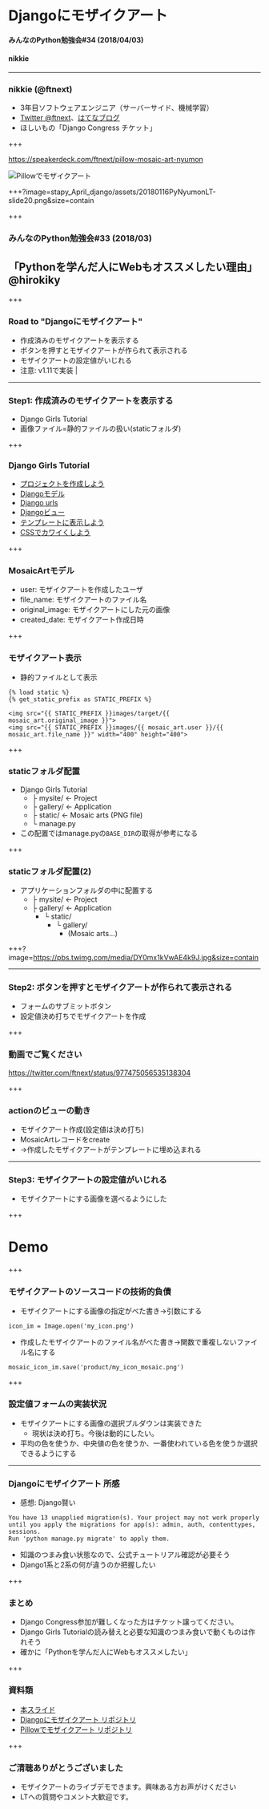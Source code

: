 # Djangoにモザイクアート
#### みんなのPython勉強会#34 (2018/04/03)
#### nikkie

---

### nikkie (@ftnext)

- 3年目ソフトウェアエンジニア（サーバーサイド、機械学習）
- [Twitter @ftnext](https://twitter.com/ftnext)、[はてなブログ](http://nikkie-ftnext.hatenablog.com/)
- ほしいもの「Django Congress チケット」

+++

https://speakerdeck.com/ftnext/pillow-mosaic-art-nyumon

![Pillowでモザイクアート](stapy_April_django/assets/20180116PyNyumonLT-slide1.png)

+++?image=stapy_April_django/assets/20180116PyNyumonLT-slide20.png&size=contain

+++

### みんなのPython勉強会#33 (2018/03)

## 「Pythonを学んだ人にWebもオススメしたい理由」@hirokiky

+++

### Road to "Djangoにモザイクアート"

- 作成済みのモザイクアートを表示する
- ボタンを押すとモザイクアートが作られて表示される
- モザイクアートの設定値がいじれる
- <span>注意: <span class="red-char">v1.11</span>で実装</span> |

---

### Step1: 作成済みのモザイクアートを表示する

- Django Girls Tutorial
- 画像ファイル=静的ファイルの扱い(staticフォルダ)

+++

### Django Girls Tutorial

- [プロジェクトを作成しよう](https://djangogirlsjapan.gitbooks.io/workshop_tutorialjp/django_start_project/)
- [Djangoモデル](https://djangogirlsjapan.gitbooks.io/workshop_tutorialjp/django_models/)
- [Django urls](https://djangogirlsjapan.gitbooks.io/workshop_tutorialjp/django_urls/)
- [Djangoビュー](https://djangogirlsjapan.gitbooks.io/workshop_tutorialjp/django_views/)
- [テンプレートに表示しよう](https://djangogirlsjapan.gitbooks.io/workshop_tutorialjp/django_templates/)
- [CSSでカワイくしよう](https://djangogirlsjapan.gitbooks.io/workshop_tutorialjp/css/)

+++

### MosaicArtモデル

- user: モザイクアートを作成したユーザ
- file_name: モザイクアートのファイル名
- original_image: モザイクアートにした元の画像
- created_date: モザイクアート作成日時

+++

### モザイクアート表示

- 静的ファイルとして表示
```lang=HTML
{% load static %}
{% get_static_prefix as STATIC_PREFIX %}

<img src="{{ STATIC_PREFIX }}images/target/{{ mosaic_art.original_image }}">
<img src="{{ STATIC_PREFIX }}images/{{ mosaic_art.user }}/{{ mosaic_art.file_name }}" width="400" height="400">
```

+++

### staticフォルダ配置

- Django Girls Tutorial
  - ├ mysite/  <- Project
  - ├ gallery/ <- Application
  - ├ static/  <- Mosaic arts (PNG file)
  - └ manage.py
- この配置ではmanage.pyの`BASE_DIR`の取得が参考になる

+++

### staticフォルダ配置(2)

- アプリケーションフォルダの中に配置する
  - ├ mysite/  <- Project
  - ├ gallery/ <- Application
    - └ static/
      - └ gallery/
        - (Mosaic arts...)

+++?image=https://pbs.twimg.com/media/DY0mx1kVwAE4k9J.jpg&size=contain

---

### Step2: ボタンを押すとモザイクアートが作られて表示される

- フォームのサブミットボタン
- 設定値決め打ちでモザイクアートを作成

+++

### 動画でご覧ください

https://twitter.com/ftnext/status/977475056535138304

+++

### actionのビューの動き

- モザイクアート作成(設定値は決め打ち)
- MosaicArtレコードをcreate
- →作成したモザイクアートがテンプレートに埋め込まれる

---

### Step3: モザイクアートの設定値がいじれる

- モザイクアートにする画像を選べるようにした

+++

# Demo

+++

### モザイクアートのソースコードの技術的負債

- モザイクアートにする画像の指定がべた書き→引数にする
```lang=python
icon_im = Image.open('my_icon.png')
```
- 作成したモザイクアートのファイル名がべた書き→関数で重複しないファイル名にする
```lang=python
mosaic_icon_im.save('product/my_icon_mosaic.png')
```

+++

### 設定値フォームの実装状況

- モザイクアートにする画像の選択プルダウンは実装できた
  - 現状は決め打ち。今後は動的にしたい。
- 平均の色を使うか、中央値の色を使うか、一番使われている色を使うか選択できるようにする

---

### Djangoにモザイクアート 所感

- 感想: Django賢い
```
You have 13 unapplied migration(s). Your project may not work properly until you apply the migrations for app(s): admin, auth, contenttypes, sessions.
Run 'python manage.py migrate' to apply them.
```
- 知識のつまみ食い状態なので、公式チュートリアル確認が必要そう
- Django1系と2系の何が違うのか把握したい

+++

### まとめ

- Django Congress参加が難しくなった方はチケット譲ってください。
- Django Girls Tutorialの読み替えと必要な知識のつまみ食いで動くものは作れそう
- 確かに「Pythonを学んだ人にWebもオススメしたい」

+++

### 資料類

- [本スライド](https://gitpitch.com/ftnext/2018_LTslides/master?p=stapy_April_django)
- [Djangoにモザイクアート リポジトリ](https://github.com/ftnext/mosaic-art-on-django)
- [Pillowでモザイクアート リポジトリ](https://github.com/ftnext/mosaic-art-python)

+++

### ご清聴ありがとうございました

- モザイクアートのライブデモできます。興味ある方お声がけください
- LTへの質問やコメント大歓迎です。
